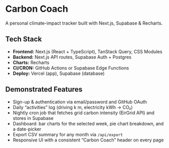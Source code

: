 # Carbon Coach

A personal climate-impact tracker built with Next.js, Supabase & Recharts.
  
## Tech Stack 
- **Frontend:** Next.js (React + TypeScript), TanStack Query, CSS Modules
- **Backend:** Next.js API routes, Supabase Auth + Postgres
- **Charts:** Recharts
- **CI/CRON:** GitHub Actions or Supabase Edge Functions
- **Deploy:** Vercel (app), Supabase (database) 

## Demonstrated Features
- Sign-up & authentication via email/password and GitHub OAuth
- Daily “activities” log (driving k m, electricity kWh → CO₂)
- Nightly cron job that fetches grid carbon intensity (EirGrid API) and stores in Supabase
- Dashboard: bar charts for the selected week, pie chart breakdown, and a date-picker
- Export CSV summary for any month via `/api/export`
- Responsive UI with a consistent “Carbon Coach” header on every page
